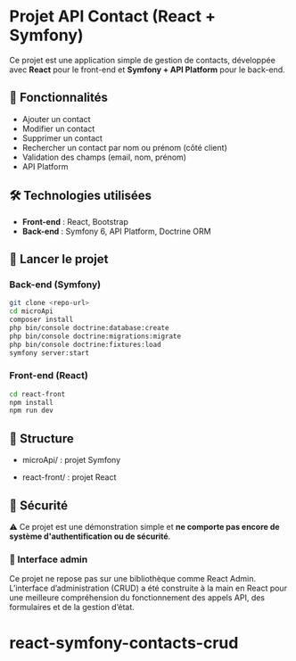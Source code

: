 # Projet API Contact (React + Symfony)

Ce projet est une application simple de gestion de contacts, développée avec **React** pour le front-end et **Symfony + API Platform** pour le back-end.

## 🔧 Fonctionnalités

- Ajouter un contact
- Modifier un contact
- Supprimer un contact
- Rechercher un contact par nom ou prénom (côté client)
- Validation des champs (email, nom, prénom)
- API Platform

## 🛠️ Technologies utilisées

- **Front-end** : React, Bootstrap
- **Back-end** : Symfony 6, API Platform, Doctrine ORM

## 🚀 Lancer le projet

### Back-end (Symfony)

```bash
git clone <repo-url>
cd microApi
composer install
php bin/console doctrine:database:create
php bin/console doctrine:migrations:migrate
php bin/console doctrine:fixtures:load
symfony server:start

```

### Front-end (React)

```bash
cd react-front
npm install
npm run dev
```


## 📁 Structure

* microApi/ : projet Symfony

* react-front/ : projet React




## 🔐 Sécurité

⚠️ Ce projet est une démonstration simple et **ne comporte pas encore de système d'authentification ou de sécurité**.



### 🧩 Interface admin

Ce projet ne repose pas sur une bibliothèque comme React Admin. L’interface d’administration (CRUD) a été construite à la main en React pour une meilleure compréhension du fonctionnement des appels API, des formulaires et de la gestion d’état.



# react-symfony-contacts-crud
